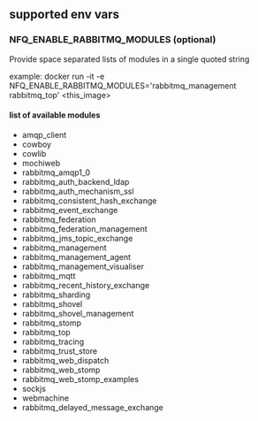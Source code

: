 

## supported env vars


### NFQ_ENABLE_RABBITMQ_MODULES (optional)

Provide space separated lists of modules in a single quoted string

example:
    docker run -it -e NFQ_ENABLE_RABBITMQ_MODULES='rabbitmq_management rabbitmq_top' <this_image>

#### list of available modules


* amqp_client
* cowboy
* cowlib
* mochiweb
* rabbitmq_amqp1_0
* rabbitmq_auth_backend_ldap
* rabbitmq_auth_mechanism_ssl
* rabbitmq_consistent_hash_exchange
* rabbitmq_event_exchange
* rabbitmq_federation
* rabbitmq_federation_management
* rabbitmq_jms_topic_exchange
* rabbitmq_management
* rabbitmq_management_agent
* rabbitmq_management_visualiser
* rabbitmq_mqtt
* rabbitmq_recent_history_exchange
* rabbitmq_sharding
* rabbitmq_shovel
* rabbitmq_shovel_management
* rabbitmq_stomp
* rabbitmq_top
* rabbitmq_tracing
* rabbitmq_trust_store
* rabbitmq_web_dispatch
* rabbitmq_web_stomp
* rabbitmq_web_stomp_examples
* sockjs
* webmachine
* rabbitmq_delayed_message_exchange

